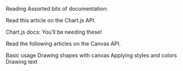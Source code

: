 Reading
Assorted bits of documentation:

Read this article on the Chart.js API.

Chart.js docs: You’ll be needing these!

Read the following articles on the Canvas API.

Basic usage
Drawing shapes with canvas
Applying styles and colors
Drawing text
